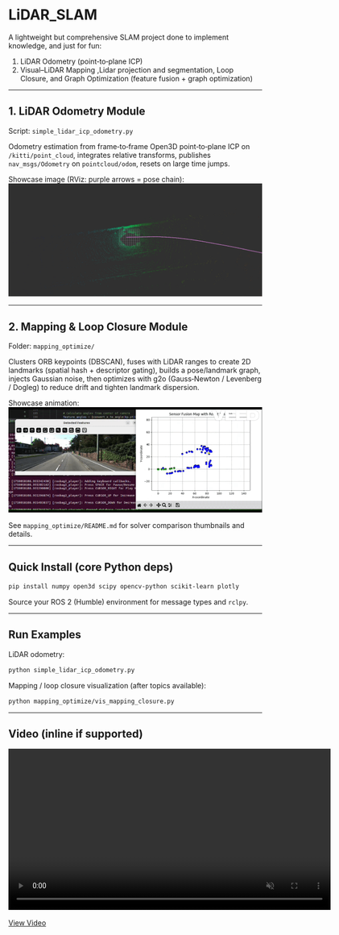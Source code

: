 # LiDAR_SLAM

A lightweight but comprehensive SLAM project done to implement knowledge, and just for fun:

1. LiDAR Odometry (point‑to‑plane ICP)
2. Visual–LiDAR Mapping ,Lidar projection and segmentation, Loop Closure, and Graph Optimization (feature fusion + graph optimization)

---
## 1. LiDAR Odometry Module
Script: `simple_lidar_icp_odometry.py`

Odometry estimation from frame‑to‑frame Open3D point‑to‑plane ICP on `/kitti/point_cloud`, integrates relative transforms, publishes `nav_msgs/Odometry` on `pointcloud/odom`, resets on large time jumps.

Showcase image (RViz: purple arrows = pose chain):
![LiDAR Odometry Visualization](readme_files/img.png)

---
## 2. Mapping & Loop Closure Module
Folder: `mapping_optimize/`

Clusters ORB keypoints (DBSCAN), fuses with LiDAR ranges to create 2D landmarks (spatial hash + descriptor gating), builds a pose/landmark graph, injects Gaussian noise, then optimizes with g2o (Gauss‑Newton / Levenberg / Dogleg) to reduce drift and tighten landmark dispersion.

Showcase animation:
![Mapping & Optimization](readme_files/mapping.gif)

See `mapping_optimize/README.md` for solver comparison thumbnails and details.

---
## Quick Install (core Python deps)
```bash
pip install numpy open3d scipy opencv-python scikit-learn plotly
```
Source your ROS 2 (Humble) environment for message types and `rclpy`.

---
## Run Examples
LiDAR odometry:
```bash
python simple_lidar_icp_odometry.py
```
Mapping / loop closure visualization (after topics available):
```bash
python mapping_optimize/vis_mapping_closure.py
```

---
## Video (inline if supported)
<video src="readme_files/vid.mp4" controls loop muted playsinline width="640"></video>

[View Video](readme_files/vid.mp4)
